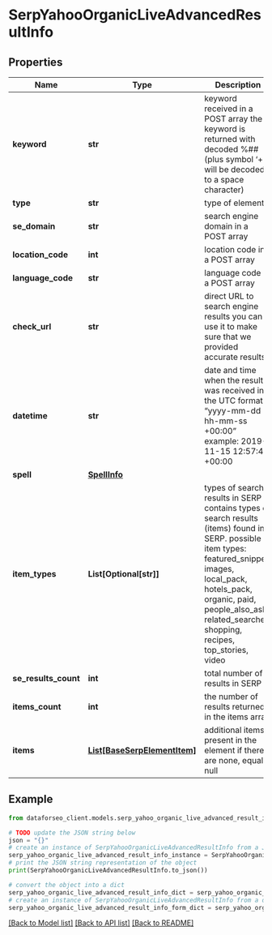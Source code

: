 # SerpYahooOrganicLiveAdvancedResultInfo


## Properties

Name | Type | Description | Notes
------------ | ------------- | ------------- | -------------
**keyword** | **str** | keyword received in a POST array the keyword is returned with decoded %## (plus symbol ‘+’ will be decoded to a space character) | [optional] 
**type** | **str** | type of element | [optional] 
**se_domain** | **str** | search engine domain in a POST array | [optional] 
**location_code** | **int** | location code in a POST array | [optional] 
**language_code** | **str** | language code in a POST array | [optional] 
**check_url** | **str** | direct URL to search engine results you can use it to make sure that we provided accurate results | [optional] 
**datetime** | **str** | date and time when the result was received in the UTC format: “yyyy-mm-dd hh-mm-ss +00:00” example: 2019-11-15 12:57:46 +00:00 | [optional] 
**spell** | [**SpellInfo**](SpellInfo.md) |  | [optional] 
**item_types** | **List[Optional[str]]** | types of search results in SERP contains types of search results (items) found in SERP. possible item types: featured_snippet, images, local_pack, hotels_pack, organic, paid, people_also_ask, related_searches, shopping, recipes, top_stories, video | [optional] 
**se_results_count** | **int** | total number of results in SERP | [optional] 
**items_count** | **int** | the number of results returned in the items array | [optional] 
**items** | [**List[BaseSerpElementItem]**](BaseSerpElementItem.md) | additional items present in the element if there are none, equals null | [optional] 

## Example

```python
from dataforseo_client.models.serp_yahoo_organic_live_advanced_result_info import SerpYahooOrganicLiveAdvancedResultInfo

# TODO update the JSON string below
json = "{}"
# create an instance of SerpYahooOrganicLiveAdvancedResultInfo from a JSON string
serp_yahoo_organic_live_advanced_result_info_instance = SerpYahooOrganicLiveAdvancedResultInfo.from_json(json)
# print the JSON string representation of the object
print(SerpYahooOrganicLiveAdvancedResultInfo.to_json())

# convert the object into a dict
serp_yahoo_organic_live_advanced_result_info_dict = serp_yahoo_organic_live_advanced_result_info_instance.to_dict()
# create an instance of SerpYahooOrganicLiveAdvancedResultInfo from a dict
serp_yahoo_organic_live_advanced_result_info_form_dict = serp_yahoo_organic_live_advanced_result_info.from_dict(serp_yahoo_organic_live_advanced_result_info_dict)
```
[[Back to Model list]](../README.md#documentation-for-models) [[Back to API list]](../README.md#documentation-for-api-endpoints) [[Back to README]](../README.md)


